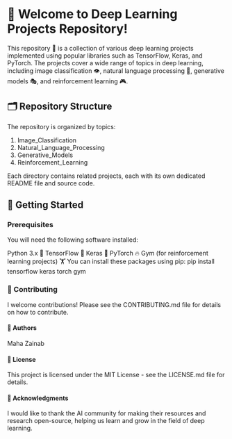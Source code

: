 # 👋 Welcome to Deep Learning Projects Repository!
This repository 📂 is a collection of various deep learning projects implemented using popular libraries such as TensorFlow, Keras, and PyTorch. The projects cover a wide range of topics in deep learning, including image classification 👁️, natural language processing 📄, generative models 🎭, and reinforcement learning 🎮.
## 🗂️ Repository Structure
The repository is organized by topics:
1. Image_Classification
2. Natural_Language_Processing
3.  Generative_Models
4. Reinforcement_Learning

Each directory contains related projects, each with its own dedicated README file and source code.

## 🏁 Getting Started
### Prerequisites
You will need the following software installed:

Python 3.x 🐍
TensorFlow 🤖
Keras 🧠
PyTorch 🔥
Gym (for reinforcement learning projects) 🏋️
You can install these packages using pip:
pip install tensorflow keras torch gym


### 🤝 Contributing
I welcome contributions! Please see the CONTRIBUTING.md file for details on how to contribute.

#### 👤 Authors
Maha Zainab 

#### 📜 License
This project is licensed under the MIT License - see the LICENSE.md file for details.

#### 🙏 Acknowledgments
I would like to thank the AI community for making their resources and research open-source, helping us learn and grow in the field of deep learning.
